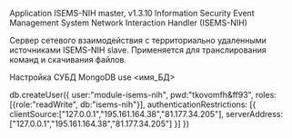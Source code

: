 Application ISEMS-NIH master, v1.3.10
Information Security Event Management System Network Interaction Handler (ISEMS-NIH)

Сервер сетевого взаимодействия с территориально удаленными источниками ISEMS-NIH slave.
Применяется для транслирования команд и скачивания файлов.

Настройка СУБД MongoDB
use <имя_БД>

db.createUser({
	user:"module-isems-nih", 
	pwd:"tkovomfh&ff93", 
	roles:[{role:"readWrite", db:"isems-nih"}], 
	authenticationRestrictions: [{
	    clientSource:["127.0.0.1","195.161.164.38","81.177.34.205"], 
	    serverAddress:["127.0.0.1","195.161.164.38","81.177.34.205"]
	}]
})
